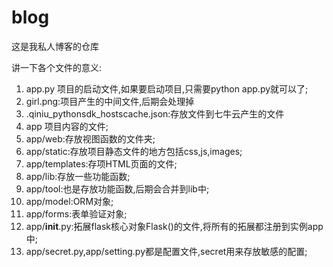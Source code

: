 # blog
这是我私人博客的仓库

讲一下各个文件的意义:

1. app.py 项目的启动文件,如果要启动项目,只需要python app.py就可以了;
2. girl.png:项目产生的中间文件,后期会处理掉
3. .qiniu_pythonsdk_hostscache.json:存放文件到七牛云产生的文件
4. app 项目内容的文件;
5. app/web:存放视图函数的文件夹;
6. app/static:存放项目静态文件的地方包括css,js,images;
7. app/templates:存项HTML页面的文件;
8. app/lib:存放一些功能函数;
9. app/tool:也是存放功能函数,后期会合并到lib中;
10. app/model:ORM对象;
11. app/forms:表单验证对象;
12. app/__init__.py:拓展flask核心对象Flask()的文件,将所有的拓展都注册到实例app中;
13. app/secret.py,app/setting.py都是配置文件,secret用来存放敏感的配置;
